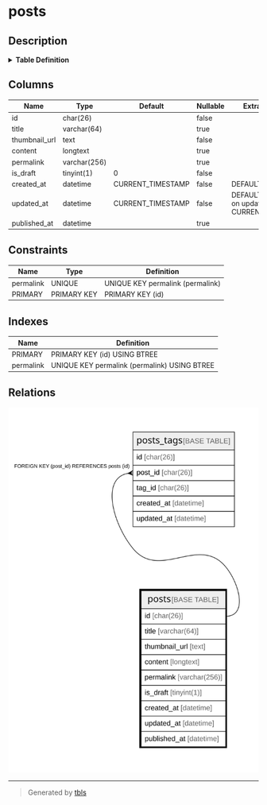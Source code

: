 # posts

## Description

<details>
<summary><strong>Table Definition</strong></summary>

```sql
CREATE TABLE `posts` (
  `id` char(26) COLLATE utf8mb4_unicode_ci NOT NULL,
  `title` varchar(64) COLLATE utf8mb4_unicode_ci DEFAULT NULL,
  `thumbnail_url` text CHARACTER SET utf8mb4 COLLATE utf8mb4_unicode_ci NOT NULL,
  `content` longtext CHARACTER SET utf8mb4 COLLATE utf8mb4_unicode_ci NOT NULL,
  `permalink` varchar(256) CHARACTER SET utf8mb4 COLLATE utf8mb4_unicode_ci DEFAULT NULL,
  `is_draft` tinyint(1) NOT NULL DEFAULT '0',
  `created_at` datetime NOT NULL DEFAULT CURRENT_TIMESTAMP,
  `updated_at` datetime NOT NULL DEFAULT CURRENT_TIMESTAMP ON UPDATE CURRENT_TIMESTAMP,
  `published_at` datetime DEFAULT NULL,
  PRIMARY KEY (`id`),
  UNIQUE KEY `permalink` (`permalink`)
) ENGINE=InnoDB DEFAULT CHARSET=utf8mb4 COLLATE=utf8mb4_unicode_ci
```

</details>

## Columns

| Name | Type | Default | Nullable | Extra Definition | Children | Parents | Comment |
| ---- | ---- | ------- | -------- | --------------- | -------- | ------- | ------- |
| id | char(26) |  | false |  | [posts_tags](posts_tags.md) |  |  |
| title | varchar(64) |  | true |  |  |  |  |
| thumbnail_url | text |  | false |  |  |  |  |
| content | longtext |  | true |  |  |  |  |
| permalink | varchar(256) |  | true |  |  |  |  |
| is_draft | tinyint(1) | 0 | false |  |  |  |  |
| created_at | datetime | CURRENT_TIMESTAMP | false | DEFAULT_GENERATED |  |  |  |
| updated_at | datetime | CURRENT_TIMESTAMP | false | DEFAULT_GENERATED on update CURRENT_TIMESTAMP |  |  |  |
| published_at | datetime |  | true |  |  |  |  |

## Constraints

| Name | Type | Definition |
| ---- | ---- | ---------- |
| permalink | UNIQUE | UNIQUE KEY permalink (permalink) |
| PRIMARY | PRIMARY KEY | PRIMARY KEY (id) |

## Indexes

| Name | Definition |
| ---- | ---------- |
| PRIMARY | PRIMARY KEY (id) USING BTREE |
| permalink | UNIQUE KEY permalink (permalink) USING BTREE |

## Relations

![er](posts.svg)

---

> Generated by [tbls](https://github.com/k1LoW/tbls)
